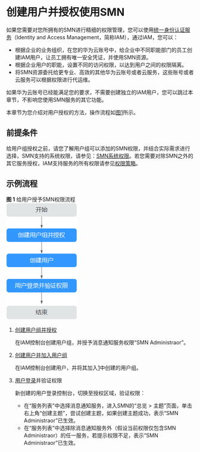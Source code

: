 # 创建用户并授权使用SMN<a name="smn_ug_0037"></a>

如果您需要对您所拥有的SMN进行精细的权限管理，您可以使用[统一身份认证服务](https://support.huaweicloud.com/usermanual-iam/zh-cn_topic_0079496985.html)（Identity and Access Management，简称IAM），通过IAM，您可以：

-   根据企业的业务组织，在您的华为云账号中，给企业中不同职能部门的员工创建IAM用户，让员工拥有唯一安全凭证，并使用SMN资源。
-   根据企业用户的职能，设置不同的访问权限，以达到用户之间的权限隔离。
-   将SMN资源委托给更专业、高效的其他华为云账号或者云服务，这些账号或者云服务可以根据权限进行代运维。

如果华为云账号已经能满足您的要求，不需要创建独立的IAM用户，您可以跳过本章节，不影响您使用SMN服务的其它功能。

本章节为您介绍对用户授权的方法，操作流程如[图1](#zh-cn_topic_0173533526_zh-cn_topic_0173481716_zh-cn_topic_0172268189_fig12481104618719)所示。

## 前提条件<a name="section20587194155113"></a>

给用户组授权之前，请您了解用户组可以添加的SMN权限，并结合实际需求进行选择，SMN支持的系统权限，请参见：[SMN系统权限](https://support.huaweicloud.com/productdesc-smn/smn_ug_0034.html)。若您需要对除SMN之外的其它服务授权，IAM支持服务的所有权限请参见[权限策略](https://support.huaweicloud.com/permissions/policy_list.html?product=smn)。

## 示例流程<a name="section18871644175411"></a>

**图 1**  给用户授予SMN权限流程<a name="zh-cn_topic_0173533526_zh-cn_topic_0173481716_zh-cn_topic_0172268189_fig12481104618719"></a>  
![](figures/给用户授予SMN权限流程.png "给用户授予SMN权限流程")

1.  <a name="zh-cn_topic_0173533526_zh-cn_topic_0173481716_zh-cn_topic_0172268189_li10269636890"></a>[创建用户组并授权](https://support.huaweicloud.com/usermanual-iam/zh-cn_topic_0046611269.html)

    在IAM控制台创建用户组，并授予消息通知服务权限“SMN Administraor”。

2.  [创建用户并加入用户组](https://support.huaweicloud.com/usermanual-iam/zh-cn_topic_0046611303.html)

    在IAM控制台创建用户，并将其加入[1](#zh-cn_topic_0173533526_zh-cn_topic_0173481716_zh-cn_topic_0172268189_li10269636890)中创建的用户组。

3.  [用户登录](https://support.huaweicloud.com/usermanual-iam/iam_01_0552.html)并验证权限

    新创建的用户登录控制台，切换至授权区域，验证权限：

    -   在“服务列表”中选择消息通知服务，进入SMN的“总览 \> 主题”页面，单击右上角“创建主题”，尝试创建主题，如果创建主题成功，表示“SMN Administraor”已生效。
    -   在“服务列表”中选择除消息通知服务外（假设当前权限仅包含SMN Administraor）的任一服务，若提示权限不足，表示“SMN Administraor”已生效。


